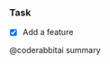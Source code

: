 ### Task

- [x] Add a feature

<!--
Please provide a checkbox list of steps that you have completed for this task.
-->

@coderabbitai summary
